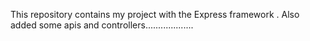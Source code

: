 This repository contains my project with the Express framework .
Also  added some apis and controllers...................
